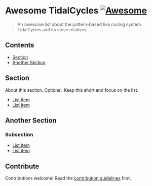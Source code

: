 # Awesome TidalCycles [![Awesome](https://awesome.re/badge.svg)](https://awesome.re)

> An awesome list about the pattern-based live coding system TidalCycles and its close relatives


## Contents

- [Section](#section)
- [Another Section](#another-section)


## Section

About this section. Optional. Keep this short and focus on the list.

- [List item](http://example.com)
- [List item](http://example.com)


## Another Section

### Subsection

- [List item](http://example.com)
- [List item](http://example.com)


## Contribute

Contributions welcome! Read the [contribution guidelines](contributing.md) first.
